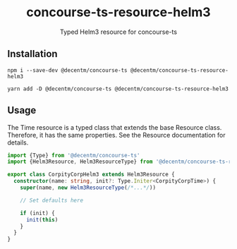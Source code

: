 <h1 align="center">
  concourse-ts-resource-helm3
</h1>

<div align="center">

  Typed Helm3 resource for concourse-ts
</div>

## Installation

`npm i --save-dev @decentm/concourse-ts @decentm/concourse-ts-resource-helm3`

`yarn add -D @decentm/concourse-ts @decentm/concourse-ts-resource-helm3`

## Usage

The Time resource is a typed class that extends the base Resource class.
Therefore, it has the same properties. See the Resource documentation for details.

```typescript
import {Type} from '@decentm/concourse-ts'
import {Helm3Resource, Helm3ResourceType} from '@decentm/concourse-ts-resource-helm3'

export class CorpityCorpHelm3 extends Helm3Resource {
  constructor(name: string, init?: Type.Initer<CorpityCorpTime>) {
    super(name, new Helm3ResourceType(/*...*/))

    // Set defaults here

    if (init) {
      init(this)
    }
  }
}
```
